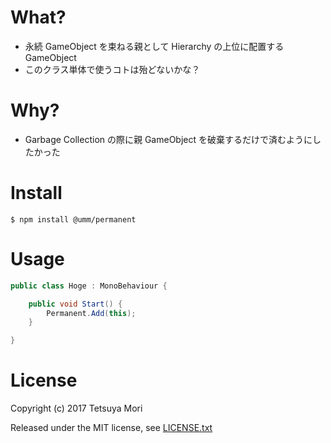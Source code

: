 # What?

* 永続 GameObject を束ねる親として Hierarchy の上位に配置する GameObject
* このクラス単体で使うコトは殆どないかな？

# Why?

* Garbage Collection の際に親 GameObject を破棄するだけで済むようにしたかった

# Install

```shell
$ npm install @umm/permanent
```

# Usage

```csharp
public class Hoge : MonoBehaviour {

    public void Start() {
        Permanent.Add(this);
    }

}
```

# License

Copyright (c) 2017 Tetsuya Mori

Released under the MIT license, see [LICENSE.txt](LICENSE.txt)

